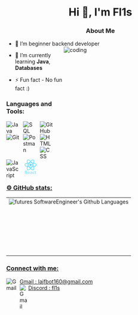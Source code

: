 <h1 align="center">Hi 👋, I'm Fl1s</h1>
<h3 align="center">About Me</h3>

- 🔭 I’m beginner backend developer
  <img align="right" alt="coding" width="350" height="350" src="https://media.tenor.com/DimzPZMypFcAAAAM/laptop.gif">
- 🌱 I’m currently learning **Java**, **Databases**

- ⚡ Fun fact - No fun fact :)
<h3 align="left">Languages and Tools:</h3>
<div>
<img align="left" alt="Java" width="35px" style="padding-right:10px;" src="https://cdn.jsdelivr.net/gh/devicons/devicon/icons/java/java-original.svg"/>
  <img align="left" alt="SQL" width="35px" style="padding-right:10px;" src="https://www.svgrepo.com/show/331760/sql-database-generic.svg"/>
  <img align="left" alt="GitHub" width="35px" style="padding-right:10px;" src="https://cdn4.iconfinder.com/data/icons/iconsimple-logotypes/512/github-512.png" />
<img align="left" alt="Git" width="35px" style="padding-right:10px;" src="https://cdn.jsdelivr.net/gh/devicons/devicon/icons/git/git-original.svg" />
  <img align="left" alt="Postman" width="35px" style="padding-right:10px;" src="https://www.svgrepo.com/show/354202/postman-icon.svg" />
<img align="left" alt="HTML" width="35px" style="padding-right:10px;" src="https://cdn.jsdelivr.net/gh/devicons/devicon/icons/html5/html5-plain.svg" />
<img align="left" alt="CSS" width="35px" style="padding-right:10px;" src="https://cdn.jsdelivr.net/gh/devicons/devicon/icons/css3/css3-plain.svg" />
<img align="left" alt="JavaScript" width="35px" style="padding-right:10px;" src="https://cdn.jsdelivr.net/gh/devicons/devicon/icons/javascript/javascript-plain.svg" />
<a href="https://reactjs.org/" target="_blank" rel="noreferrer"> <img src="https://raw.githubusercontent.com/devicons/devicon/master/icons/react/react-original-wordmark.svg" alt="react" width="40" height="40"/>
</div>
<h3 align="left">⚙️ GitHub stats:</h3>
<table>
<tr>
<td>
<img height="150px" align="right" alt="futures SoftwareEngineer's Github Languages" src="https://github-readme-stats-sigma-five.vercel.app/api/top-langs/?username=Fl1s&layout=compact&theme=vision-friendly-dark" />
</td>
</tr>
</table>
<h3 align="left">Connect with me:</h3>
<p align="left">
<img align="left" alt="Gmail" width="35px" style="padding-right:1px;" src="https://upload.wikimedia.org/wikipedia/commons/thumb/7/7e/Gmail_icon_%282020%29.svg/2560px-Gmail_icon_%282020%29.svg.png" />Gmail : lajfbot160@gmail.com <br />
<img align="left" alt="Gmail" width="22px" style="padding-right:1px;" src="https://www.svgrepo.com/show/353655/discord-icon.svg" />Discord : fl1s
</p>
